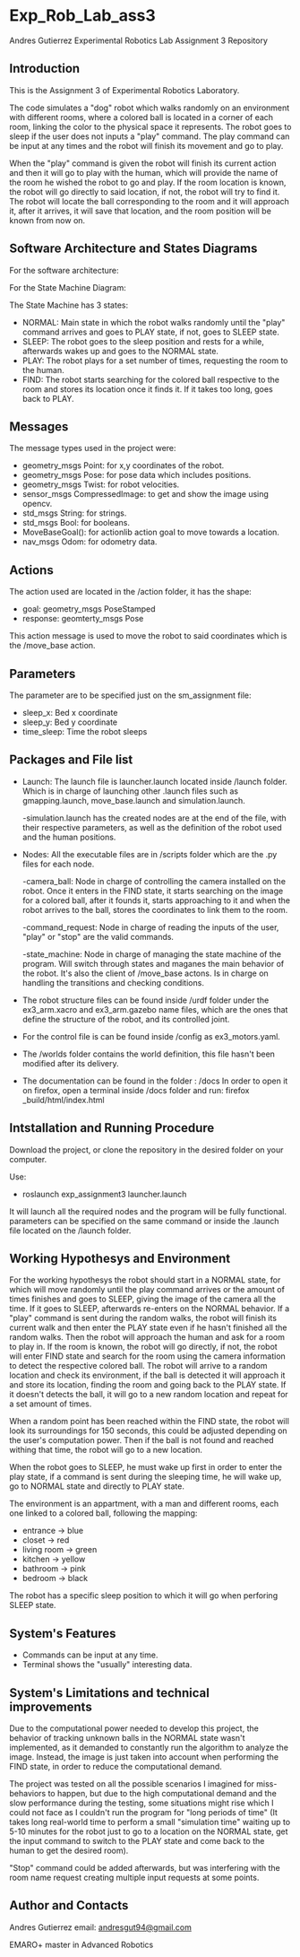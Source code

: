 # Exp_Rob_Lab_ass3
Andres Gutierrez Experimental Robotics Lab Assignment 3 Repository

Introduction
--------------

This is the Assignment 3 of Experimental Robotics Laboratory.

The code simulates a "dog" robot which walks randomly on an environment with different rooms, where a colored ball is located in a corner of each room, linking the color to the physical space it represents. The robot goes to sleep if the user does not inputs a "play" command.
The play command can be input at any times and the robot will finish its movement and go to play.

When the "play" command is given the robot will finish its current action and then it will go to play with the human, which will provide the name of the room he wished the robot to go and play. If the room location is known, the robot will go directly to said location, if not, the robot will try to find it. The robot will locate the ball corresponding to the room and it will approach it, after it arrives, it will save that location, and the room position will be known from now on.

Software Architecture and States Diagrams
----------------------------------------

For the software architecture:
![]()

For the State Machine Diagram:
![]()

The State Machine has 3 states:
  - NORMAL: Main state in which the robot walks randomly until the "play" command arrives and goes to PLAY state, if not, goes to SLEEP state.
  - SLEEP: The robot goes to the sleep position and rests for a while, afterwards wakes up and goes to the NORMAL state.
  - PLAY: The robot plays for a set number of times, requesting the room to the human.
  - FIND: The robot starts searching for the colored ball respective to the room and stores its location once it finds it. If it takes too long, goes back to PLAY.
  
Messages
----------

The message types used in the project were:
  - geometry_msgs Point: for x,y coordinates of the robot.
  - geometry_msgs Pose: for pose data which includes positions.
  - geometry_msgs Twist: for robot velocities.
  - sensor_msgs CompressedImage: to get and show the image using opencv.
  - std_msgs String: for strings.
  - std_msgs Bool: for booleans.
  - MoveBaseGoal(): for actionlib action goal to move towards a location.
  - nav_msgs Odom: for odometry data.
  
Actions
-----------

The action used are located in the /action folder, it has the shape:
  - goal: geometry_msgs PoseStamped 
  - response: geomterty_msgs Pose 
  
This action message is used to move the robot to said coordinates which is the /move_base action.
  
Parameters
-------------

The parameter are to be specified just on the sm_assignment file:
  - sleep_x: Bed x coordinate 
  - sleep_y: Bed y coordinate 
  - time_sleep: Time the robot sleeps
  
Packages and File list
------------
- Launch:
The launch file is launcher.launch located inside /launch folder. Which is in charge of launching other .launch files such as gmapping.launch, move_base.launch and simulation.launch.

  -simulation.launch has the created nodes are at the end of the file, with their respective parameters, as well as the definition of the robot used and the human positions.

- Nodes:
All the executable files are in /scripts folder which are the .py files for each node.

  -camera_ball: Node in charge of controlling the camera installed on the robot. Once it enters in the FIND state, it starts searching on the image for a colored ball, after it founds it, starts approaching to it and when the robot arrives to the ball, stores the coordinates to link them to the room.
  
  -command_request: Node in charge of reading the inputs of the user, "play" or "stop" are the valid commands.
  
  -state_machine: Node in charge of managing the state machine of the program. Will switch through states and maganes the main behavior of the robot. It's also the client of /move_base actons. Is in charge on handling the transitions and checking conditions.

- The robot structure files can be found inside /urdf folder under the ex3_arm.xacro and ex3_arm.gazebo name files, which are the ones that define the structure of the robot, and its controlled joint.

- For the control file is can be found inside /config as ex3_motors.yaml.

- The /worlds folder contains the world definition, this file hasn't been modified after its delivery.

- The documentation can be found in the folder : /docs
In order to open it on firefox, open a terminal inside /docs folder and run: firefox _build/html/index.html

Intstallation and Running Procedure
-----------------

Download the project, or clone the repository in the desired folder on your computer.

Use: 
  - roslaunch exp_assignment3 launcher.launch

It will launch all the required nodes and the program will be fully functional. parameters can be specified on the same command or inside the .launch file located on the /launch folder.

Working Hypothesys and Environment
-------------

For the working hypothesys the robot should start in a NORMAL state, for which will move randomly until the play command arrives or the amount of times finishes and goes to SLEEP, giving the image of the camera all the time. If it goes to SLEEP, afterwards re-enters on the NORMAL behavior. If a "play" command is sent during the random walks, the robot will finish its current walk and then enter the PLAY state even if he hasn't finished all the random walks. Then the robot will approach the human and ask for a room to play in. If the room is known, the robot will go directly, if not, the robot will enter FIND state and search for the room using the camera information to detect the respective colored ball. The robot will arrive to a random location and check its environment, if the ball is detected it will approach it and store its location, finding the room and going back to the PLAY state. If it doesn't detects the ball, it will go to a new random location and repeat for a set amount of times. 

When a random point has been reached within the FIND state, the robot will look its surroundings for 150 seconds, this could be adjusted depending on the user's computation power. Then if the ball is not found and reached withing that time, the robot will go to a new location.

When the robot goes to SLEEP, he must wake up first in order to enter the play state, if a command is sent during the sleeping time, he will wake up, go to NORMAL state and directly to PLAY state.

The environment is an appartment, with a man and different rooms, each one linked to a colored ball, following the mapping:
  
  - entrance -> blue
  - closet -> red
  - living room -> green
  - kitchen -> yellow
  - bathroom -> pink
  - bedroom -> black
  
The robot has a specific sleep position to which it will go when perforing SLEEP state.

System's Features
------------
  - Commands can be input at any time.
  - Terminal shows the "usually" interesting data.
  
System's Limitations and technical improvements
------------

Due to the computational power needed to develop this project, the behavior of tracking unknown balls in the NORMAL state wasn't implemented, as it demanded to constantly run the algorithm to analyze the image. Instead, the image is just taken into account when performing the FIND state, in order to reduce the computational demand.

The project was tested on all the possible scenarios I imagined for miss-behaviors to happen, but due to the high computational demand and the slow performance during the testing, some situations might rise which I could not face as I couldn't run the program for "long periods of time" (It takes long real-world time to perform a small "simulation time" waiting up to 5-10 minutes for the robot just to go to a location on the NORMAL state, get the input command to switch to the PLAY state and come back to the human to get the desired room).

"Stop" command could be added afterwards, but was interfering with the room name request creating multiple input requests at some points.

Author and Contacts
------
Andres Gutierrez
email: andresgut94@gmail.com

EMARO+ master in Advanced Robotics
